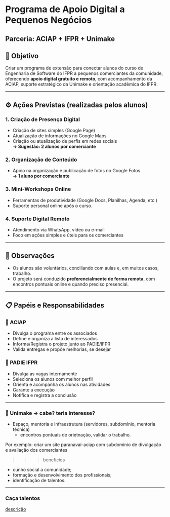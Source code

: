 # Programa de Apoio Digital a Pequenos Negócios  

## Parceria: ACIAP + IFPR + Unimake

## 🎯 Objetivo
Criar um programa de extensão para conectar alunos do curso de Engenharia de Software do IFPR a pequenos comerciantes da comunidade, oferecendo **apoio digital gratuito e remoto**, com acompanhamento da ACIAP, suporte estratégico da Unimake e orientação acadêmica do IFPR.

---

## ⚙️ Ações Previstas (realizadas pelos alunos)

### 1. Criação de Presença Digital
- Criação de sites simples (Google Page)
- Atualização de informações no Google Maps
- Criação ou atualização de perfis em redes sociais  
**→ Sugestão: 2 alunos por comerciante**

### 2. Organização de Conteúdo
- Apoio na organização e publicação de fotos no Google Fotos  
**→ 1 aluno por comerciante**

### 3. Mini-Workshops Online
- Ferramentas de produtividade (Google Docs, Planilhas, Agenda, etc.)
- Suporte personal online após o curso.

### 4. Suporte Digital Remoto
- Atendimento via WhatsApp, vídeo ou e-mail
- Foco em ações simples e úteis para os comerciantes

---

## 📌 Observações
- Os alunos são voluntários, conciliando com aulas e, em muitos casos, trabalho.
- O projeto será conduzido **preferencialmente de forma remota**, com encontros pontuais online e quando preciso presencial.

---

## 📋 Papéis e Responsabilidades

### 🏢 ACIAP
- Divulga o programa entre os associados  
- Define e organiza a lista de interessados  
- Informa/Registra o projeto junto ao PADIE/IFPR  
- Valida entregas e propõe melhorias, se desejar  

### 🏫 PADIE IFPR
- Divulga as vagas internamente  
- Seleciona os alunos com melhor perfil  
- Orienta e acompanha os alunos nas atividades  
- Garante a execução 
- Notifica e registra a conclusão  

--- 

### 🧠 Unimake → cabe? teria interesse?
- Espaço, mentoria e infraestrutura (servidores, subdomínio, mentoria técnica)
    - encontros pontuais de orietnação, validar o trabalho.

Por exemplo: criar um site paranavaí-aciap com subdomínio de divulgação e avaliação dos comerciantes

>>>benefícios
- cunho social a comunidade;
- formação e desenvolvimento dos profissionais; 
- identificação de talentos.

--- 

### Caça talentos
[descrição](https://github.com/heliokamakawa/aula/tree/main/extensao)
